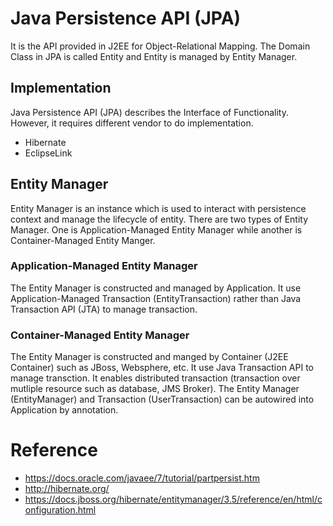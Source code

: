 # Java Persistence API (JPA)
It is the API provided in J2EE for Object-Relational Mapping. The Domain Class in JPA is called Entity and Entity is managed by Entity Manager.

## Implementation
Java Persistence API (JPA) describes the Interface of Functionality. However, it requires different vendor to do implementation. 
* Hibernate 
* EclipseLink

## Entity Manager
Entity Manager is an instance which is used to interact with persistence context and manage the lifecycle of entity. There are two types of Entity Manager. One is Application-Managed Entity Manager while another is Container-Managed Entity Manger.

### Application-Managed Entity Manager
The Entity Manager is constructed and managed by Application. It use Application-Managed Transaction (EntityTransaction) rather than Java Transaction API (JTA) to manage transaction.

### Container-Managed Entity Manager
The Entity Manager is constructed and manged by Container (J2EE Container) such as JBoss, Websphere, etc. It use Java Transaction API to manage transction. It enables distributed transaction (transaction over mutliple resource such as database, JMS Broker). The Entity Manager (EntityManager) and Transaction (UserTransaction) can be autowired into Application by annotation.

# Reference
* https://docs.oracle.com/javaee/7/tutorial/partpersist.htm
* http://hibernate.org/
* https://docs.jboss.org/hibernate/entitymanager/3.5/reference/en/html/configuration.html